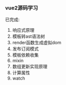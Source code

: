 ### vue2源码学习

已完成:

1. 响应式原理
2. 模板转ast语法树
3. render函数生成虚拟dom
4. 发布订阅模式
5. 模板依赖收集
6. mixin
7. 数组更新实现原理
8. 计算属性
9. watch